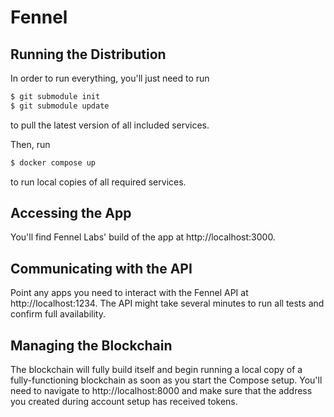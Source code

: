 # Fennel

## Running the Distribution

In order to run everything, you'll just need to run

```bash
$ git submodule init
$ git submodule update
```

to pull the latest version of all included services.

Then, run

```bash
$ docker compose up
```

to run local copies of all required services.

## Accessing the App

You'll find Fennel Labs' build of the app at http://localhost:3000.

## Communicating with the API

Point any apps you need to interact with the Fennel API at http://localhost:1234. The API might take several minutes to run all tests and confirm full availability.

## Managing the Blockchain

The blockchain will fully build itself and begin running a local copy of a fully-functioning blockchain as soon as you start the Compose setup. You'll need to navigate to http://localhost:8000 and make sure that the address you created during account setup has received tokens.
